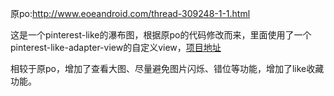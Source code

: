 原po:http://www.eoeandroid.com/thread-309248-1-1.html


这是一个pinterest-like的瀑布图，根据原po的代码修改而来，里面使用了一个pinterest-like-adapter-view的自定义view，[项目地址](https://github.com/huewu/PinterestLikeAdapterView)

相较于原po，增加了查看大图、尽量避免图片闪烁、错位等功能，增加了like收藏功能。
